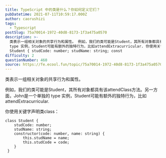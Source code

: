 ```yaml
---
title: TypeScript 中的类是什么？你如何定义它们？
pubDatetime: 2021-07-11T10:59:17.000Z
author: caorushizi
tags:
  - Typescript
postSlug: 75a70014-1972-40d8-8173-1f3a475a0570
description: >-
  类表示一组相关对象的共享行为和属性。 例如，我们的类可能是Student，其所有对象都具有该attendClass方法。另一方面，John是一个单独的
  type 实例，Student可能有额外的独特行为，比如attendExtracurricular. 你使用关键字声明类class： class
  Student { studCode: number; studName: string; const
difficulty: 2
questionNumber: 460
source: https://fe.ecool.fun/topic/75a70014-1972-40d8-8173-1f3a475a0570
---
```


类表示一组相关对象的共享行为和属性。

例如，我们的类可能是Student，其所有对象都具有该attendClass方法。另一方面，John是一个单独的 type 实例，Student可能有额外的独特行为，比如attendExtracurricular.

你使用关键字声明类class：

```
class Student {
    studCode: number;
    studName: string;
    constructor(code: number, name: string) {
    	this.studName = name;
    	this.studCode = code;
    }
 }
```
